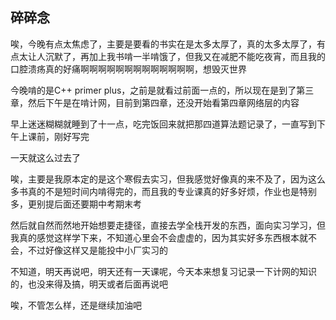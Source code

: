 ## 碎碎念
唉，今晚有点太焦虑了，主要是要看的书实在是太多太厚了，真的太多太厚了，有点太让人沉默了，再加上我书啃一半啃饿了，但我又在减肥不能吃夜宵，而且我的口腔溃疡真的好痛啊啊啊啊啊啊啊啊啊啊啊啊啊，想毁灭世界

今晚啃的是C++ primer plus，之前是就看过前面一点的，所以现在是到了第三章，然后下午是在啃计网，目前到第四章，还没开始看第四章网络层的内容

早上迷迷糊糊就睡到了十一点，吃完饭回来就把那四道算法题记录了，一直写到下午上课前，刚好写完

一天就这么过去了

唉，主要是我原本定的是这个寒假去实习，但我感觉好像真的来不及了，因为这么多书真的不是短时间内啃得完的，而且我的专业课真的好多好烦，作业也是特别多，更别提后面还要期中考期末考

然后就自然而然地开始想要走捷径，直接去学全栈开发的东西，面向实习学习，但我真的感觉这样学下来，不知道心里会不会虚虚的，因为其实好多东西根本就不会，不过好像这样又是能投中小厂实习的

不知道，明天再说吧，明天还有一天课呢，今天本来想复习记录一下计网的知识的，也没来得及搞，明天或者后面再说吧

唉，不管怎么样，还是继续加油吧